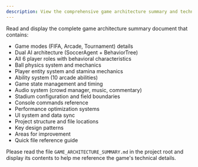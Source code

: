 ```yaml
---
description: View the comprehensive game architecture summary and technical reference
---
```


Read and display the complete game architecture summary document that contains:

- Game modes (FIFA, Arcade, Tournament) details
- Dual AI architecture (SoccerAgent + BehaviorTree)
- All 6 player roles with behavioral characteristics
- Ball physics system and mechanics
- Player entity system and stamina mechanics
- Ability system (10 arcade abilities)
- Game state management and timing
- Audio system (crowd manager, music, commentary)
- Stadium configuration and field boundaries
- Console commands reference
- Performance optimization systems
- UI system and data sync
- Project structure and file locations
- Key design patterns
- Areas for improvement
- Quick file reference guide

Please read the file `GAME_ARCHITECTURE_SUMMARY.md` in the project root and display its contents to help me reference the game's technical details.
